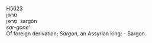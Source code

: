<body>
  <p>H5623<br>  סרגּון  <br> סַרגּוֹן  ‎  sargôn  <br><i>sar-gone‘ </i><br>Of foreign derivation; <i>Sargon</i>, an Assyrian king: - Sargon.<br></p>
 </body>